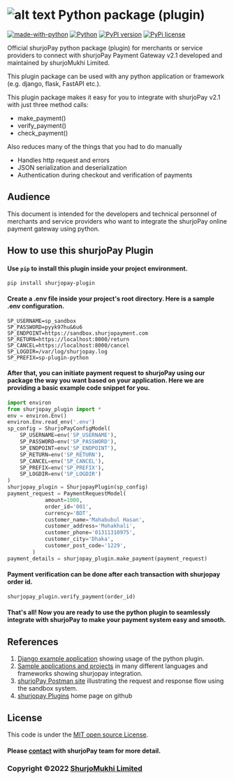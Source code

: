 # ![alt text](https://shurjopay.com.bd/dev/images/shurjoPay.png) Python package (plugin)
[![made-with-python](https://img.shields.io/badge/Made%20with-Python-1f425f.svg)](https://www.python.org/)
[![Python](https://img.shields.io/pypi/pyversions/shurjopay-plugin)](https://badge.fury.io/py/shurjopay-plugin)
[![PyPI version](https://badge.fury.io/py/shurjopay-plugin.svg)](https://badge.fury.io/py/shurjopay-plugin)
[![PyPi license](https://badgen.net/pypi/license/pip/)](https://pypi.com/project/pip/)

Official shurjoPay python package (plugin) for merchants or service providers to connect with shurjoPay Payment Gateway v2.1 developed and maintained by shurjoMukhi Limited.

This plugin package can be used with any python application or framework (e.g. django, flask, FastAPI etc.).

This plugin package makes it easy for you to integrate with shurjoPay v2.1 with just three method calls:

- make_payment()
- verify_payment()
- check_payment()

Also reduces many of the things that you had to do manually

- Handles http request and errors
- JSON serialization and deserialization
- Authentication during checkout and verification of payments

## Audience

This document is intended for the developers and technical personnel of merchants and service providers who want to integrate the shurjoPay online payment gateway using python.

## How to use this shurjoPay Plugin

#### Use `pip` to install this plugin inside your project environment.

```
pip install shurjopay-plugin
```

#### Create a .env file inside your project's root directory. Here is a sample .env configuration.
```
SP_USERNAME=sp_sandbox
SP_PASSWORD=pyyk97hu&6u6
SP_ENDPOINT=https://sandbox.shurjopayment.com
SP_RETURN=https://localhost:8000/return
SP_CANCEL=https://localhost:8000/cancel
SP_LOGDIR=/var/log/shurjopay.log
SP_PREFIX=sp-plugin-python
```
#### After that, you can initiate payment request to shurjoPay using our package the way you want based on your application. Here we are providing a basic example code snippet for you.


```python
import environ
from shurjopay_plugin import *
env = environ.Env()
environ.Env.read_env('.env')
sp_config = ShurjoPayConfigModel(
    SP_USERNAME=env('SP_USERNAME'),
    SP_PASSWORD=env('SP_PASSWORD'),
    SP_ENDPOINT=env('SP_ENDPOINT'),
    SP_RETURN=env('SP_RETURN'),
    SP_CANCEL=env('SP_CANCEL'),
    SP_PREFIX=env('SP_PREFIX'),
    SP_LOGDIR=env('SP_LOGDIR')
)
shurjopay_plugin = ShurjopayPlugin(sp_config)
payment_request = PaymentRequestModel(
            amount=1000,
            order_id='001',
            currency='BDT',
            customer_name='Mahabubul Hasan',
            customer_address='Mohakhali',
            customer_phone='01311310975',
            customer_city='Dhaka',
            customer_post_code='1229',
        )
payment_details = shurjopay_plugin.make_payment(payment_request)
```

#### Payment verification can be done after each transaction with shurjopay order id.

```python
shurjopay_plugin.verify_payment(order_id)
```

#### That's all! Now you are ready to use the python plugin to seamlessly integrate with shurjoPay to make your payment system easy and smooth.

## References
1. [Django example application](https://github.com/shurjopay-plugins/sp-plugin-usage-examples/tree/dev/django-app-python-plugin) showing usage of the python plugin.
2. [Sample applications and projects](https://github.com/shurjopay-plugins/sp-plugin-usage-examples) in many different languages and frameworks showing shurjopay integration.
3. [shurjoPay Postman site](https://documenter.getpostman.com/view/6335853/U16dS8ig) illustrating the request and response flow using the sandbox system.
4. [shurjopay Plugins](https://github.com/shurjopay-plugins) home page on github

## License
This code is under the [MIT open source License](LICENSE).
#### Please [contact](https://shurjopay.com.bd/#contacts) with shurjoPay team for more detail.
### Copyright ©️2022 [ShurjoMukhi Limited](https://shurjopay.com.bd/)
